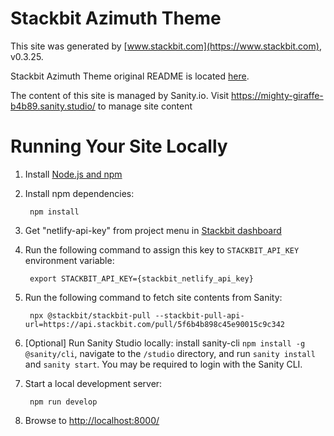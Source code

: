 # Stackbit Azimuth Theme

This site was generated by [www.stackbit.com](https://www.stackbit.com), v0.3.25.

Stackbit Azimuth Theme original README is located [here](./README.theme.md).

The content of this site is managed by Sanity.io. Visit https://mighty-giraffe-b4b89.sanity.studio/ to manage site content

# Running Your Site Locally

1. Install [Node.js and npm](https://nodejs.org/en/)

1. Install npm dependencies:

        npm install

1. Get "netlify-api-key" from project menu in [Stackbit dashboard](https://app.stackbit.com/dashboard)

1. Run the following command to assign this key to `STACKBIT_API_KEY` environment variable:

        export STACKBIT_API_KEY={stackbit_netlify_api_key}

1. Run the following command to fetch site contents from Sanity:

        npx @stackbit/stackbit-pull --stackbit-pull-api-url=https://api.stackbit.com/pull/5f6b4b898c45e90015c9c342

1. [Optional] Run Sanity Studio locally: install sanity-cli `npm install -g @sanity/cli`, navigate to the `/studio` directory, and run `sanity install` and `sanity start`.
You may be required to login with the Sanity CLI.

1. Start a local development server:

        npm run develop

1. Browse to [http://localhost:8000/](http://localhost:8000/)
